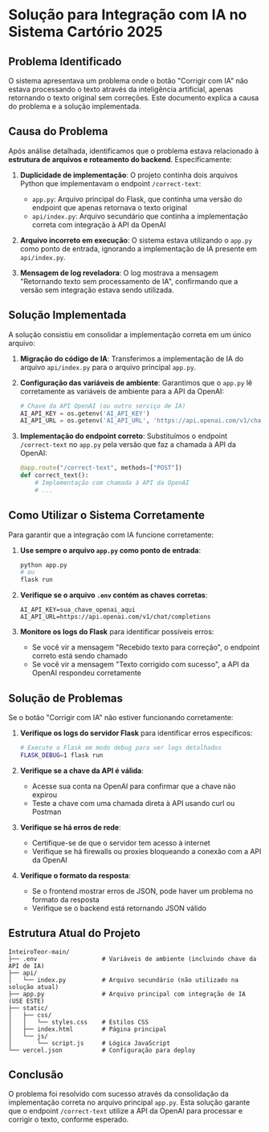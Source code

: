 # Solução para Integração com IA no Sistema Cartório 2025

## Problema Identificado

O sistema apresentava um problema onde o botão "Corrigir com IA" não estava processando o texto através da inteligência artificial, apenas retornando o texto original sem correções. Este documento explica a causa do problema e a solução implementada.

## Causa do Problema

Após análise detalhada, identificamos que o problema estava relacionado à **estrutura de arquivos e roteamento do backend**. Especificamente:

1. **Duplicidade de implementação**: O projeto continha dois arquivos Python que implementavam o endpoint `/correct-text`:
   - `app.py`: Arquivo principal do Flask, que continha uma versão do endpoint que apenas retornava o texto original
   - `api/index.py`: Arquivo secundário que continha a implementação correta com integração à API da OpenAI

2. **Arquivo incorreto em execução**: O sistema estava utilizando o `app.py` como ponto de entrada, ignorando a implementação de IA presente em `api/index.py`.

3. **Mensagem de log reveladora**: O log mostrava a mensagem "Retornando texto sem processamento de IA", confirmando que a versão sem integração estava sendo utilizada.

## Solução Implementada

A solução consistiu em consolidar a implementação correta em um único arquivo:

1. **Migração do código de IA**: Transferimos a implementação de IA do arquivo `api/index.py` para o arquivo principal `app.py`.

2. **Configuração das variáveis de ambiente**: Garantimos que o `app.py` lê corretamente as variáveis de ambiente para a API da OpenAI:
   ```python
   # Chave da API OpenAI (ou outro serviço de IA)
   AI_API_KEY = os.getenv('AI_API_KEY')
   AI_API_URL = os.getenv('AI_API_URL', 'https://api.openai.com/v1/chat/completions')
   ```

3. **Implementação do endpoint correto**: Substituímos o endpoint `/correct-text` no `app.py` pela versão que faz a chamada à API da OpenAI:
   ```python
   @app.route("/correct-text", methods=["POST"])
   def correct_text():
       # Implementação com chamada à API da OpenAI
       # ...
   ```

## Como Utilizar o Sistema Corretamente

Para garantir que a integração com IA funcione corretamente:

1. **Use sempre o arquivo `app.py` como ponto de entrada**:
   ```bash
   python app.py
   # ou
   flask run
   ```

2. **Verifique se o arquivo `.env` contém as chaves corretas**:
   ```
   AI_API_KEY=sua_chave_openai_aqui
   AI_API_URL=https://api.openai.com/v1/chat/completions
   ```

3. **Monitore os logs do Flask** para identificar possíveis erros:
   - Se você vir a mensagem "Recebido texto para correção", o endpoint correto está sendo chamado
   - Se você vir a mensagem "Texto corrigido com sucesso", a API da OpenAI respondeu corretamente

## Solução de Problemas

Se o botão "Corrigir com IA" não estiver funcionando corretamente:

1. **Verifique os logs do servidor Flask** para identificar erros específicos:
   ```bash
   # Execute o Flask em modo debug para ver logs detalhados
   FLASK_DEBUG=1 flask run
   ```

2. **Verifique se a chave da API é válida**:
   - Acesse sua conta na OpenAI para confirmar que a chave não expirou
   - Teste a chave com uma chamada direta à API usando curl ou Postman

3. **Verifique se há erros de rede**:
   - Certifique-se de que o servidor tem acesso à internet
   - Verifique se há firewalls ou proxies bloqueando a conexão com a API da OpenAI

4. **Verifique o formato da resposta**:
   - Se o frontend mostrar erros de JSON, pode haver um problema no formato da resposta
   - Verifique se o backend está retornando JSON válido

## Estrutura Atual do Projeto

```
InteiroTeor-main/
├── .env                  # Variáveis de ambiente (incluindo chave da API de IA)
├── api/
│   └── index.py          # Arquivo secundário (não utilizado na solução atual)
├── app.py                # Arquivo principal com integração de IA (USE ESTE)
├── static/
│   ├── css/
│   │   └── styles.css    # Estilos CSS
│   ├── index.html        # Página principal
│   └── js/
│       └── script.js     # Lógica JavaScript
└── vercel.json           # Configuração para deploy
```

## Conclusão

O problema foi resolvido com sucesso através da consolidação da implementação correta no arquivo principal `app.py`. Esta solução garante que o endpoint `/correct-text` utilize a API da OpenAI para processar e corrigir o texto, conforme esperado.
